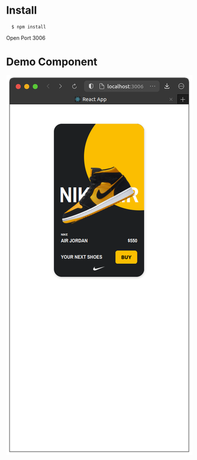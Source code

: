 # Install
      $ npm install 
Open Port 3006
# Demo Component
![](https://github.com/DIIAUS/ShoppingCardComponent/blob/master/PreProgram.png?raw=true)
